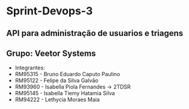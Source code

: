 # Sprint-Devops-3

## API para administração de usuarios e triagens 

## Grupo: Veetor Systems
- Integrantes:
- RM95315 - Bruno Eduardo Caputo Paulino
- RM95122 - Felipe da Silva Galvão
- RM93960 - Isabella Piola Fernandes -> 2TDSR
- RM95145 - Isabella Tiemy Hatamia Silva
- RM94222 - Lethycia Moraes Maia